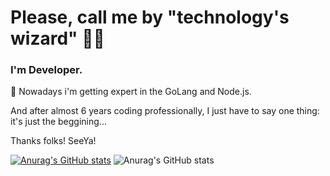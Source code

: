 # Please, call me by "technology's wizard" 🧙‍♂️

### I'm Developer.

🦾 Nowadays i'm getting expert in the GoLang and Node.js. 

And after almost 6 years coding professionally, I just have to say one thing: it's just the beggining...

Thanks folks! SeeYa!

[![Anurag's GitHub stats](https://github-readme-stats.vercel.app/api?username=guisartori)](https://github.com/anuraghazra/github-readme-stats)
![Anurag's GitHub stats](https://github-readme-stats.vercel.app/api?username=guisartori&hide=contribs,prs)

